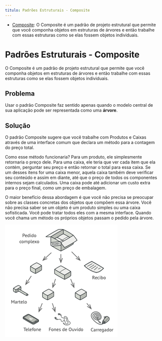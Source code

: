 ```yaml
---
titulo: Padrões Estruturais - Composite
---
```

- [Composite](https://refactoring.guru/pt-br/design-patterns/composite): O Composite é um padrão de projeto estrutural que permite que você componha objetos em estruturas de árvores e então trabalhe com essas estruturas como se elas fossem objetos individuais.

# Padrões Estruturais - Composite

O Composite é um padrão de projeto estrutural que permite que você componha objetos em estruturas de árvores e então trabalhe com essas estruturas como se elas fossem objetos individuais.

## Problema

Usar o padrão Composite faz sentido apenas quando o modelo central de sua aplicação pode ser representada como uma **árvore**.

## Solução

O padrão Composite sugere que você trabalhe com Produtos e Caixas através de uma interface comum que declara um método para a contagem do preço total.

Como esse método funcionaria? Para um produto, ele simplesmente retornaria o preço dele. Para uma caixa, ele teria que ver cada item que ela contém, perguntar seu preço e então retornar o total para essa caixa. Se um desses itens for uma caixa menor, aquela caixa também deve verificar seu conteúdo e assim em diante, até que o preço de todos os componentes internos sejam calculados. Uma caixa pode até adicionar um custo extra para o preço final, como um preço de embalagem.

O maior benefício dessa abordagem é que você não precisa se preocupar sobre as classes concretas dos objetos que compõem essa árvore. Você não precisa saber se um objeto é um produto simples ou uma caixa sofisticada. Você pode tratar todos eles com a mesma interface. Quando você chama um método os próprios objetos passam o pedido pela árvore.

![](01-padroes-estruturais-composite___01.png)
